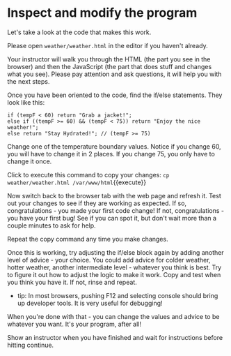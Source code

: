 # Inspect and modify the program

Let's take a look at the code that makes this work.

Please open `weather/weather.html` in the editor if you haven't already.

Your instructor will walk you through the HTML (the part you see in the browser) and then the JavaScript (the part that does stuff and changes what you see). Please pay attention and ask questions, it will help you with the next steps.

Once you have been oriented to the code, find the if/else statements. They look like this:

```
if (tempF < 60) return "Grab a jacket!";
else if ((tempF >= 60) && (tempF < 75)) return "Enjoy the nice weather!";
else return "Stay Hydrated!"; // (tempF >= 75) 
```

Change one of the temperature boundary values. Notice if you change 60, you will have to change it in 2 places. If you change 75, you only have to change it once.

Click to execute this command to copy your changes: `cp weather/weather.html /var/www/html`{{execute}}

Now switch back to the browser tab with the web page and refresh it. Test out your changes to see if they are working as expected. If so, congratulations - you made your first code change! If not, congratulations - you have your first bug! See if you can spot it, but don't wait more than a couple minutes to ask for help.

Repeat the copy command any time you make changes.

Once this is working, try adjusting the if/else block again by adding another level of advice - your choice. You could add advice for colder weather, hotter weather, another intermediate level - whatever you think is best. Try to figure it out how to adjust the logic to make it work. Copy and test when you think you have it. If not, rinse and repeat.

* tip: In most browsers, pushing F12 and selecting console should bring up developer tools. It is very useful for debugging!

When you're done with that - you can change the values and advice to be whatever you want. It's your program, after all!

Show an instructor when you have finished and wait for instructions before hitting continue.
